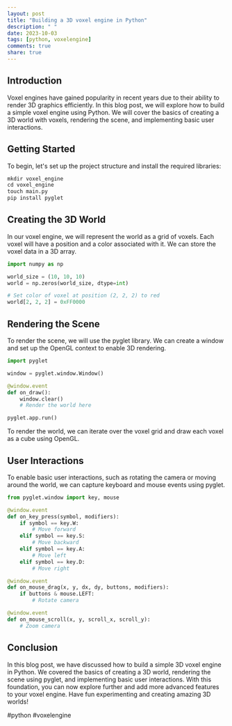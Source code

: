 ```yaml
---
layout: post
title: "Building a 3D voxel engine in Python"
description: " "
date: 2023-10-03
tags: [python, voxelengine]
comments: true
share: true
---
```


## Introduction

Voxel engines have gained popularity in recent years due to their ability to render 3D graphics efficiently. In this blog post, we will explore how to build a simple voxel engine using Python. We will cover the basics of creating a 3D world with voxels, rendering the scene, and implementing basic user interactions.

## Getting Started

To begin, let's set up the project structure and install the required libraries:

```python
mkdir voxel_engine
cd voxel_engine
touch main.py
pip install pyglet
```

## Creating the 3D World

In our voxel engine, we will represent the world as a grid of voxels. Each voxel will have a position and a color associated with it. We can store the voxel data in a 3D array.

```python
import numpy as np

world_size = (10, 10, 10)
world = np.zeros(world_size, dtype=int)

# Set color of voxel at position (2, 2, 2) to red
world[2, 2, 2] = 0xFF0000
```

## Rendering the Scene

To render the scene, we will use the pyglet library. We can create a window and set up the OpenGL context to enable 3D rendering.

```python
import pyglet

window = pyglet.window.Window()

@window.event
def on_draw():
    window.clear()
    # Render the world here

pyglet.app.run()
```

To render the world, we can iterate over the voxel grid and draw each voxel as a cube using OpenGL.

## User Interactions

To enable basic user interactions, such as rotating the camera or moving around the world, we can capture keyboard and mouse events using pyglet.

```python
from pyglet.window import key, mouse

@window.event
def on_key_press(symbol, modifiers):
    if symbol == key.W:
        # Move forward
    elif symbol == key.S:
        # Move backward
    elif symbol == key.A:
        # Move left
    elif symbol == key.D:
        # Move right

@window.event
def on_mouse_drag(x, y, dx, dy, buttons, modifiers):
    if buttons & mouse.LEFT:
        # Rotate camera

@window.event
def on_mouse_scroll(x, y, scroll_x, scroll_y):
    # Zoom camera
```

## Conclusion

In this blog post, we have discussed how to build a simple 3D voxel engine in Python. We covered the basics of creating a 3D world, rendering the scene using pyglet, and implementing basic user interactions. With this foundation, you can now explore further and add more advanced features to your voxel engine. Have fun experimenting and creating amazing 3D worlds!

#python #voxelengine